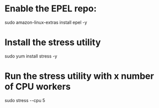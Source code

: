# Enable the EPEL repo:
sudo amazon-linux-extras install epel -y

# Install the stress utility
sudo yum install stress -y

# Run the stress utility with x number of CPU workers
sudo stress --cpu 5